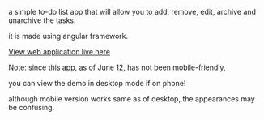 a simple to-do list app that will allow you to add, remove, edit, archive and unarchive the tasks.

it is made using angular framework.

<a href="https://todo-list-sunilpoudel.netlify.app/">View web application live here</a>

Note: since this app, as of June 12, has not been mobile-friendly, 

you can view the demo in desktop mode if on phone!

although mobile version works same as of desktop, the appearances may be confusing.
